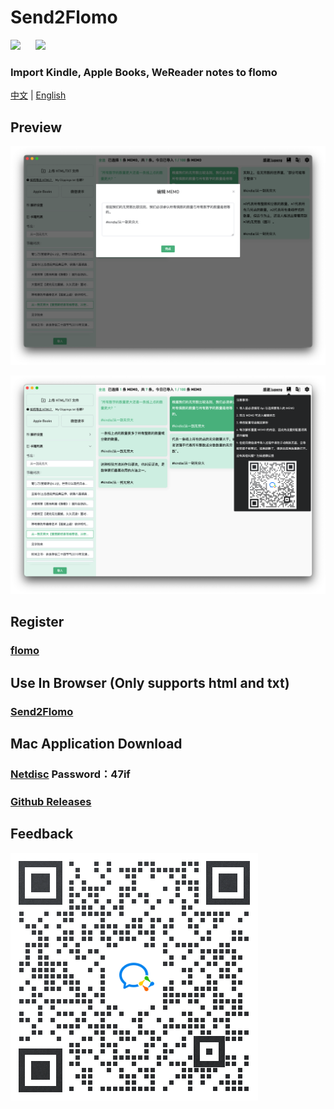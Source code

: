 # Send2Flomo

![](https://img.shields.io/badge/license-GPL-green.svg)
&nbsp;&nbsp;&nbsp;&nbsp;
[![](https://img.shields.io/badge/即刻-@直走的螃蟹-FFE440.svg)](https://web.okjike.com/u/FFDB1E46-63DC-43BE-AA1A-36F3D9CD0017)

### Import Kindle, Apple Books, WeReader notes to flomo

[中文](./README.md) | [English](./README_en_US.md)

## Preview
![](./screenshot/edit.png)

![](./screenshot/help.png)

## Register
### [flomo](https://flomoapp.com/register2/?MTAzNDE)

## Use In Browser (Only supports html and txt)
### [Send2Flomo](https://tit1e.github.io/kindle2Flomo/)

## Mac Application Download
### [Netdisc](https://wwr.lanzoui.com/b02c3nkyf) Password：47if
### [Github Releases](https://github.com/Tit1e/kindle2Flomo/releases)

## Feedback
![](./screenshot/qrcode.png)
